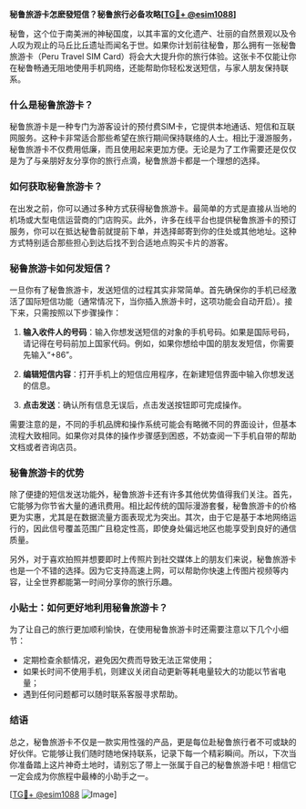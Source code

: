 **秘鲁旅游卡怎麽發短信？秘鲁旅行必备攻略[[TG💪+ @esim1088](https://t.me/s/esim1088)]**

秘鲁，这个位于南美洲的神秘国度，以其丰富的文化遗产、壮丽的自然景观以及令人叹为观止的马丘比丘遗址而闻名于世。如果你计划前往秘鲁，那么拥有一张秘鲁旅游卡（Peru Travel SIM Card）将会大大提升你的旅行体验。这张卡不仅能让你在秘鲁畅通无阻地使用手机网络，还能帮助你轻松发送短信，与家人朋友保持联系。

### 什么是秘鲁旅游卡？

秘鲁旅游卡是一种专门为游客设计的预付费SIM卡，它提供本地通话、短信和互联网服务。这种卡非常适合那些希望在旅行期间保持联络的人士。相比于漫游服务，秘鲁旅游卡不仅费用低廉，而且使用起来更加方便。无论是为了工作需要还是仅仅是为了与亲朋好友分享你的旅行点滴，秘鲁旅游卡都是一个理想的选择。

### 如何获取秘鲁旅游卡？

在出发之前，你可以通过多种方式获得秘鲁旅游卡。最简单的方式是直接从当地的机场或大型电信运营商的门店购买。此外，许多在线平台也提供秘鲁旅游卡的预订服务，你可以在抵达秘鲁前就提前下单，并选择邮寄到你的住处或其他地址。这种方式特别适合那些担心到达后找不到合适地点购买卡片的游客。

### 秘鲁旅游卡如何发短信？

一旦你有了秘鲁旅游卡，发送短信的过程其实非常简单。首先确保你的手机已经激活了国际短信功能（通常情况下，当你插入旅游卡时，这项功能会自动开启）。接下来，只需按照以下步骤操作：

1. **输入收件人的号码**：输入你想发送短信的对象的手机号码。如果是国际号码，请记得在号码前加上国家代码。例如，如果你想给中国的朋友发短信，你需要先输入“+86”。
   
2. **编辑短信内容**：打开手机上的短信应用程序，在新建短信界面中输入你想发送的信息。

3. **点击发送**：确认所有信息无误后，点击发送按钮即可完成操作。

需要注意的是，不同的手机品牌和操作系统可能会有略微不同的界面设计，但基本流程大致相同。如果你对具体的操作步骤感到困惑，不妨查阅一下手机自带的帮助文档或者咨询店员。

### 秘鲁旅游卡的优势

除了便捷的短信发送功能外，秘鲁旅游卡还有许多其他优势值得我们关注。首先，它能够为你节省大量的通讯费用。相比起传统的国际漫游套餐，秘鲁旅游卡的价格更为实惠，尤其是在数据流量方面表现尤为突出。其次，由于它是基于本地网络运行的，因此信号覆盖范围广且稳定性高，即使身处偏远地区也能享受到良好的通信质量。

另外，对于喜欢拍照并想要即时上传照片到社交媒体上的朋友们来说，秘鲁旅游卡也是一个不错的选择。因为它支持高速上网，可以帮助你快速上传图片视频等内容，让全世界都能第一时间分享你的旅行乐趣。

### 小贴士：如何更好地利用秘鲁旅游卡？

为了让自己的旅行更加顺利愉快，在使用秘鲁旅游卡时还需要注意以下几个小细节：
- 定期检查余额情况，避免因欠费而导致无法正常使用；
- 如果长时间不使用手机，则建议关闭自动更新等耗电量较大的功能以节省电量；
- 遇到任何问题都可以随时联系客服寻求帮助。

### 结语

总之，秘鲁旅游卡不仅是一款实用性强的产品，更是每位赴秘鲁旅行者不可或缺的好伙伴。它能够让我们随时随地保持联系，记录下每一个精彩瞬间。所以，下次当你准备踏上这片神奇土地时，请别忘了带上一张属于自己的秘鲁旅游卡吧！相信它一定会成为你旅程中最棒的小助手之一。

[[TG💪+ @esim1088](https://t.me/s/esim1088) ![Image](https://i.postimg.cc/4NQfJmqS/Snipaste-2025-05-13-00-14-12.png)]
